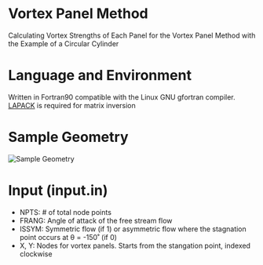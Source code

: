 # Vortex Panel Method
Calculating Vortex Strengths of Each Panel for the Vortex Panel Method with the Example of a Circular Cylinder

# Language and Environment
Written in Fortran90 compatible with the Linux GNU gfortran compiler. [LAPACK](https://github.com/Reference-LAPACK/lapack) is required for matrix inversion

# Sample Geometry
![Sample Geometry](https://drive.google.com/uc?export=view&id=1s_A3oSA1bRufd-UQqJIdCOeXWa3vUilE)

# Input (input.in)
  - NPTS: # of total node points
  - FRANG: Angle of attack of the free stream flow
  - ISSYM: Symmetric flow (if 1) or asymmetric flow where the stagnation point occurs at θ = -150˚ (if 0)
  - X, Y: Nodes for vortex panels. Starts from the stangation point, indexed clockwise
